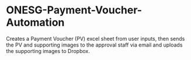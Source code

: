 # ONESG-Payment-Voucher-Automation
Creates a Payment Voucher (PV) excel sheet from user inputs, then sends the PV and supporting images to the approval staff via email and uploads the supporting images to Dropbox.
